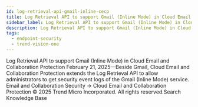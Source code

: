 ```yaml
---
id: log-retrieval-api-gmail-inline-cecp
title: Log Retrieval API to support Gmail (Inline Mode) in Cloud Email and Collaboration Protection
sidebar_label: Log Retrieval API to support Gmail (Inline Mode) in Cloud Email and Collaboration Protection
description: Log Retrieval API to support Gmail (Inline Mode) in Cloud Email and Collaboration Protection
tags:
  - endpoint-security
  - trend-vision-one
---
```


 Log Retrieval API to support Gmail (Inline Mode) in Cloud Email and Collaboration Protection February 21, 2025—Beside Gmail, Cloud Email and Collaboration Protection extends the Log Retrieval API to allow administrators to get security event logs of the Gmail (Inline Mode) service. Email and Collaboration Security → Cloud Email and Collaboration Protection © 2025 Trend Micro Incorporated. All rights reserved.Search Knowledge Base